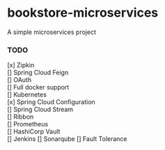 # bookstore-microservices
A simple microservices project

### TODO

[x] Zipkin  
[] Spring Cloud Feign  
[] OAuth  
[] Full docker support  
[] Kubernetes  
[x] Spring Cloud Configuration  
[] Spring Cloud Stream  
[] Ribbon  
[] Prometheus  
[] HashiCorp Vault  
[] Jenkins
[] Sonarqube
[] Fault Tolerance
